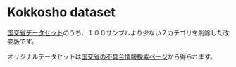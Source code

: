 # Kokkosho dataset

[国交省データセット](https://github.com/rindybell/kokkosho_data/tree/master/data)のうち、１００サンプルより少ない２カテゴリを削除した改変版です。

オリジナルデータセットは[国交省の不具合情報検索ページ](http://carinf.mlit.go.jp/jidosha/carinf/opn/index.html)から得られます。
